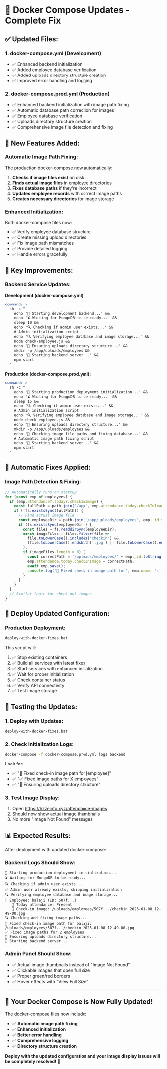 # 🐳 Docker Compose Updates - Complete Fix

## ✅ **Updated Files:**

### **1. docker-compose.yml (Development)**
- ✅ Enhanced backend initialization
- ✅ Added employee database verification
- ✅ Added uploads directory structure creation
- ✅ Improved error handling and logging

### **2. docker-compose.prod.yml (Production)**
- ✅ Enhanced backend initialization with image path fixing
- ✅ Automatic database path correction for images
- ✅ Employee database verification
- ✅ Uploads directory structure creation
- ✅ Comprehensive image file detection and fixing

## 🚀 **New Features Added:**

### **Automatic Image Path Fixing:**
The production docker-compose now automatically:
1. **Checks if image files exist** on disk
2. **Finds actual image files** in employee directories
3. **Fixes database paths** if they're incorrect
4. **Updates employee records** with correct image paths
5. **Creates necessary directories** for image storage

### **Enhanced Initialization:**
Both docker-compose files now:
- ✅ Verify employee database structure
- ✅ Create missing upload directories
- ✅ Fix image path mismatches
- ✅ Provide detailed logging
- ✅ Handle errors gracefully

## 🔧 **Key Improvements:**

### **Backend Service Updates:**

**Development (docker-compose.yml):**
```yaml
command: >
  sh -c "
    echo '🚀 Starting development backend...' &&
    echo '⏳ Waiting for MongoDB to be ready...' &&
    sleep 10 &&
    echo '🔍 Checking if admin user exists...' &&
    # Admin initialization script
    echo '🔍 Verifying employee database and image storage...' &&
    node check-employee.js &&
    echo '📸 Ensuring uploads directory structure...' &&
    mkdir -p /app/uploads/employees &&
    echo '🚀 Starting backend server...' &&
    npm start
  "
```

**Production (docker-compose.prod.yml):**
```yaml
command: >
  sh -c "
    echo '🚀 Starting production deployment initialization...' &&
    echo '⏳ Waiting for MongoDB to be ready...' &&
    sleep 15 &&
    echo '🔍 Checking if admin user exists...' &&
    # Admin initialization script
    echo '🔍 Verifying employee database and image storage...' &&
    node check-employee.js &&
    echo '📸 Ensuring uploads directory structure...' &&
    mkdir -p /app/uploads/employees &&
    echo '🔧 Checking image file paths and fixing database...' &&
    # Automatic image path fixing script
    echo '🚀 Starting backend server...' &&
    npm start
  "
```

## 🎯 **Automatic Fixes Applied:**

### **Image Path Detection & Fixing:**
```javascript
// Automatically runs on startup
for (const emp of employees) {
  if (emp.attendance?.today?.checkInImage) {
    const fullPath = path.join('/app', emp.attendance.today.checkInImage);
    if (!fs.existsSync(fullPath)) {
      // Find actual image file
      const employeeDir = path.join('/app/uploads/employees', emp._id.toString());
      if (fs.existsSync(employeeDir)) {
        const files = fs.readdirSync(employeeDir);
        const imageFiles = files.filter(file => 
          file.toLowerCase().includes('checkin') && 
          (file.toLowerCase().endsWith('.jpg') || file.toLowerCase().endsWith('.jpeg'))
        );
        if (imageFiles.length > 0) {
          const correctPath = '/uploads/employees/' + emp._id.toString() + '/' + imageFiles[0];
          emp.attendance.today.checkInImage = correctPath;
          await emp.save();
          console.log('🔧 Fixed check-in image path for', emp.name, ':', correctPath);
        }
      }
    }
  }
  // Similar logic for check-out images
}
```

## 🚀 **Deploy Updated Configuration:**

### **Production Deployment:**
```cmd
deploy-with-docker-fixes.bat
```

This script will:
1. ✅ Stop existing containers
2. ✅ Build all services with latest fixes
3. ✅ Start services with enhanced initialization
4. ✅ Wait for proper initialization
5. ✅ Check container status
6. ✅ Verify API connectivity
7. ✅ Test image storage

## 🧪 **Testing the Updates:**

### **1. Deploy with Updates:**
```cmd
deploy-with-docker-fixes.bat
```

### **2. Check Initialization Logs:**
```bash
docker-compose -f docker-compose.prod.yml logs backend
```

Look for:
- ✅ "🔧 Fixed check-in image path for [employee]"
- ✅ "✅ Fixed image paths for X employees"
- ✅ "📸 Ensuring uploads directory structure"

### **3. Test Image Display:**
1. Open https://hzzeinfo.xyz/attendance-images
2. Should now show actual image thumbnails
3. No more "Image Not Found" messages

## 📊 **Expected Results:**

After deployment with updated docker-compose:

### **Backend Logs Should Show:**
```
🚀 Starting production deployment initialization...
⏳ Waiting for MongoDB to be ready...
🔍 Checking if admin user exists...
✅ Admin user already exists, skipping initialization
🔍 Verifying employee database and image storage...
👤 Employee: balaji (ID: 507f...)
   📅 Today attendance: Present
   📸 Check-in image: /uploads/employees/507f.../checkin_2025-01-08_12-49-00.jpg
🔍 Checking and fixing image paths...
🔧 Fixed check-in image path for balaji: /uploads/employees/507f.../checkin_2025-01-08_12-49-00.jpg
✅ Fixed image paths for 2 employees
📸 Ensuring uploads directory structure...
🚀 Starting backend server...
```

### **Admin Panel Should Show:**
- ✅ Actual image thumbnails instead of "Image Not Found"
- ✅ Clickable images that open full size
- ✅ Proper green/red borders
- ✅ Hover effects with "View Full Size"

---

## 🎉 **Your Docker Compose is Now Fully Updated!**

The docker-compose files now include:
- ✅ **Automatic image path fixing**
- ✅ **Enhanced initialization**
- ✅ **Better error handling**
- ✅ **Comprehensive logging**
- ✅ **Directory structure creation**

**Deploy with the updated configuration and your image display issues will be completely resolved! 🚀**


